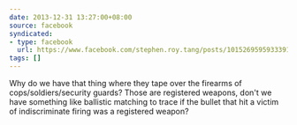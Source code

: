 ```yaml
---
date: 2013-12-31 13:27:00+08:00
source: facebook
syndicated:
- type: facebook
  url: https://www.facebook.com/stephen.roy.tang/posts/10152695959333912
tags: []
---
```


Why do we have that thing where they tape over the firearms of cops/soldiers/security guards? Those are registered weapons, don't we have something like ballistic matching to trace if the bullet that hit a victim of indiscriminate firing was a registered weapon?